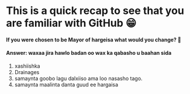 # This is a quick recap to see that you are familiar with GitHub 😁

#### If you were chosen to be Mayor of hargeisa what would you change? 👀

#### Answer: waxaa jira hawlo badan oo wax ka qabasho u baahan sida 
1. xashiishka 
2. Drainages
3. samaynta goobo lagu dalxiiso ama loo nasasho tago.
4. samaynta maalinta danta guud ee hargaisa
